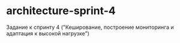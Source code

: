 # architecture-sprint-4
Задание к спринту 4 ("Кеширование, построение мониторинга и адаптация к высокой нагрузке")
